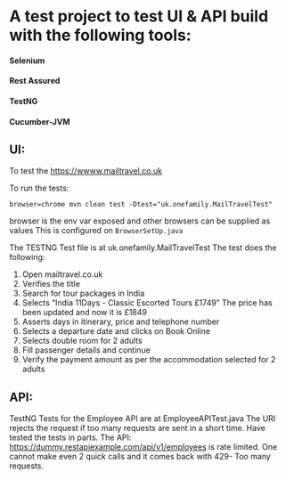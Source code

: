 # A test project to test UI & API build with the following tools:

#### Selenium

#### Rest Assured

#### TestNG

#### Cucumber-JVM

## UI:

To test the https://wwww.mailtravel.co.uk

To run the tests:

```
browser=chrome mvn clean test -Dtest="uk.onefamily.MailTravelTest" 
```

browser is the env var exposed and other browsers can be supplied as values This is configured
on ```BrowserSetUp.java```

The TESTNG Test file is at uk.onefamily.MailTravelTest
The test does the following:
1. Open mailtravel.co.uk
2. Verifies the title
3. Search for tour packages in India
4. Selects  “India 11Days - Classic Escorted Tours £1749”
    The price has been updated and now it is £1849
5. Asserts days in itinerary, price and telephone number
6. Selects a departure date and clicks on Book Online
7. Selects double room for 2 adults
8. Fill passenger details and continue
9. Verify the payment amount as per the accommodation selected for 2 adults

## API:

TestNG Tests for the Employee API are at EmployeeAPITest.java The URI rejects the request if too many requests are sent
in a short time. Have tested the tests in parts.
The API: https://dummy.restapiexample.com/api/v1/employees is rate limited.
One cannot make even 2 quick calls and it comes back with 429- Too many requests.
